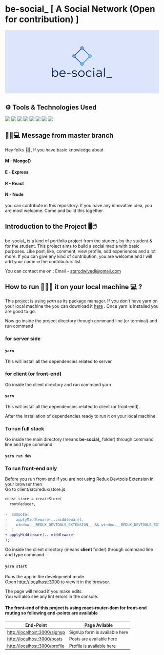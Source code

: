 # be-social\_ [ A Social Network (Open for contribution) ]

![Logo](https://github.com/Ashutosh00710/be-social_/blob/master/client/src/assets/cover.png)

## ⚙ Tools & Technologies Used

![](https://img.shields.io/badge/Code-JavaScript-informational?style=flat&logo=javascript&logoColor=white&color=F7DF1E)
![](https://img.shields.io/badge/CSS-StyledComponents-informational?style=flat&logo=styled-components&logoColor=white&color=DB7093)
![](https://img.shields.io/badge/UI-React.js-informational?style=flat&logo=react&logoColor=white&color=61DAFB)
![](https://img.shields.io/badge/Styling-MaterialUI-informational?style=flat&logo=material-ui&logoColor=white&color=0081CB)
![](https://img.shields.io/badge/StateManagement-Redux-informational?style=flat&logo=redux&logoColor=white&color=764ABC)
![](https://img.shields.io/badge/Database-MongoDB-informational?style=flat&logo=mongodb&logoColor=white&color=47A248)
![](https://img.shields.io/badge/Backend-Node.js-informational?style=flat&logo=node.js&logoColor=white&color=339933)
![](<https://img.shields.io/badge/PackageManager-Yarn(v1.19.2)-informational?style=flat&logo=yarn&logoColor=white&color=2C8EBB>)

## 👦🏻💻 Message from master branch

Hey folks 👋🏻, If you have basic knowledge about

#### M - MongoD

#### E - Express

#### R - React

#### N - Node

you can contribute in this repository. If you have any innovative idea, you are most welcome. Come and build this together.

## Introduction to the Project 🖥🖱

be-social\_ is a kind of portfolio project from the student, by the student & for the student. This project aims to build a social media with basic purposes. Like post, like, comment, view profile, add experiences and a lot more. If you can give any kind of contribution, you are welcome and I will add your name in the contributors list.

You can contact me on : Email - starcdwivedi@gmail.com

## How to run 🏃🏻‍♂️ it on your local machine 💻 ?

This project is using _yarn_ as its package manager. If you don't have yarn on your local machine the you can download it [here](https://classic.yarnpkg.com/en/docs/install#windows-stable) . Once yarn is installed you are good to go.

Now go inside the project directory through command line (or terminal) and run command

### for server side

#### `yarn`

This will install all the dependencies related to server

### for client (or front-end)

Go inside the client directory and run command yarn

#### `yarn`

This will install all the dependencies related to client (or front-end).

After the installation of dependencies ready to run it on your local machine.

### To run full stack

Go inside the main directory (means <b>be-social\_</b> folder) through command line and type command

#### `yarn run dev`

### To run front-end only

Before you run front-end if you are not using Redux Devtools Extension in your browser then</br>
Go to client/src/redux/store.js

```diff
const store = createStore(
  rootReducer,

-  compose(
-    applyMiddleware(...middleware),
-    window.__REDUX_DEVTOOLS_EXTENSION__ && window.__REDUX_DEVTOOLS_EXTENSION__()
-  )
+ applyMiddleware(...middleware)
);
```

Go inside the client directory (means <b>client</b> folder) through command line and type command

#### `yarn start`

Runs the app in the development mode.<br />
Open [http://localhost:3000](http://localhost:3000) to view it in the browser.

The page will reload if you make edits.<br />
You will also see any lint errors in the console.

#### The front-end of this project is using react-router-dom for front-end routing so following end-points are available

| End-Point                                                      | Page Avilable                 |
| -------------------------------------------------------------- | ----------------------------- |
| [http://localhost:3000/signup](http://localhost:3000/signup)   | SignUp form is available here |
| [http://localhost:3000/posts](http://localhost:3000/posts)     | Posts are available here      |
| [http://localhost:3000/profile](http://localhost/profile:3000) | Profile is available here     |
